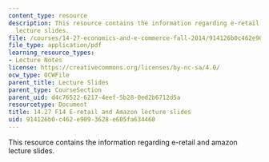 ```yaml
---
content_type: resource
description: This resource contains the information regarding e-retail and amazon
  lecture slides.
file: /courses/14-27-economics-and-e-commerce-fall-2014/914126b0c462e9093628e605fa634460_MIT14_27F14_lecslide12.pdf
file_type: application/pdf
learning_resource_types:
- Lecture Notes
license: https://creativecommons.org/licenses/by-nc-sa/4.0/
ocw_type: OCWFile
parent_title: Lecture Slides
parent_type: CourseSection
parent_uid: d4c76522-6217-4eef-5b28-0ed2b6712d5a
resourcetype: Document
title: 14.27 F14 E-retail and Amazon lecture slides
uid: 914126b0-c462-e909-3628-e605fa634460
---
```

This resource contains the information regarding e-retail and amazon lecture slides.